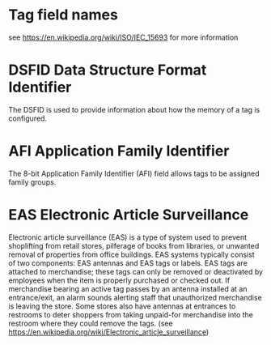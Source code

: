 # Tag field names

see https://en.wikipedia.org/wiki/ISO/IEC_15693 for more information

# DSFID Data Structure Format Identifier

The DSFID is used to provide information about how the memory of a tag is configured.

# AFI Application Family Identifier

The 8-bit Application Family Identifier (AFI) field allows tags to be assigned family groups.

# EAS Electronic Article Surveillance

Electronic article surveillance (EAS) is a type of system used to prevent shoplifting from retail stores, 
pilferage of books from libraries, or unwanted removal of properties from office buildings. EAS systems 
typically consist of two components: EAS antennas and EAS tags or labels. EAS tags are attached to 
merchandise; these tags can only be removed or deactivated by employees when the item is properly purchased 
or checked out. If merchandise bearing an active tag passes by an antenna installed at an entrance/exit, 
an alarm sounds alerting staff that unauthorized merchandise is leaving the store. Some stores also have 
antennas at entrances to restrooms to deter shoppers from taking unpaid-for merchandise into the restroom 
where they could remove the tags. (see https://en.wikipedia.org/wiki/Electronic_article_surveillance)




